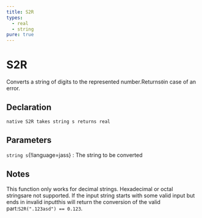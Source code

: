 ```yaml
---
title: S2R
types:
  - real
  - string
pure: true
---
```


# S2R
Converts a string of digits to the represented number.Returns`0`in case of an error.

## Declaration

```jass
native S2R takes string s returns real
```

## Parameters
`string s`{!language=jass}
: The string to be converted

## Notes 
This function only works for decimal strings. Hexadecimal or octal stringsare not supported.
If the input string starts with some valid input but ends in invalid inputthis will return the conversion of the valid part:`S2R(".123asd") == 0.123`.
